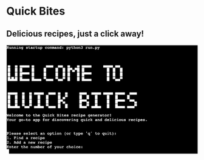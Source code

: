 # Quick Bites

## Delicious recipes, just a click away!

![Command line image](docs/quick-bites-logo.png)


